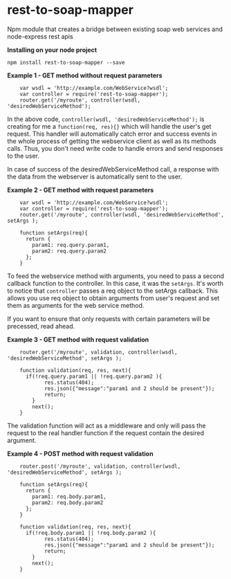# rest-to-soap-mapper
Npm module that creates a bridge between existing soap web services and node-express rest apis

**Installing on your node project**

`npm install rest-to-soap-mapper --save`

**Example 1 - GET method without request parameters**

        var wsdl = 'http://example.com/WebService?wsdl';
        var controller = require('rest-to-soap-mapper');
        router.get('/myroute', controller(wsdl, 'desiredWebServiceMethod'); 

In the above code, `controller(wsdl, 'desiredWebServiceMethod');` is creating for me a `function(req, res){}`
which will handle the user's get request. This handler will automatically catch error and success events in the whole process
of getting the webservice client as well as its methods calls. Thus, you don't need write code to handle errors and send responses to the user.

In case of success of the desiredWebServiceMethod call, a response with the data from the webserver is automatically sent to the user.

**Example 2 - GET method with request parameters**
        
        var wsdl = 'http://example.com/WebService?wsdl';
        var controller = require('rest-to-soap-mapper');
        router.get('/myroute', controller(wsdl, 'desiredWebServiceMethod', setArgs );  
        
        function setArgs(req){
          return {
            param1: req.query.param1,
            param2: req.query.param2
          };
        }
        
To feed the webservice method with arguments, you need to pass a second callback function to the controller.
In this case, it was the `setArgs`. It's worth to notice that `controller` passes a req object to the setArgs callback.
This allows you use req object to obtain arguments from user's request and set them as arguments for the web service method.

If you want to ensure that only requests with certain parameters will be precessed, read ahead.

**Example 3 - GET method with request validation**

        router.get('/myroute', validation, controller(wsdl, 'desiredWebServiceMethod', setArgs ); 
        
        function validation(req, res, next){
          if(!req.query.param1 || !req.query.param2 ){
        		res.status(404);
        		res.json({"message":"param1 and 2 should be present"});
        		return;
        	}
        	next(); 
        }

The validation function will act as a middleware and only will pass the request to the real handler function if the request contain the desired argument.


**Example 4 - POST method with request validation**

        router.post('/myroute', validation, controller(wsdl, 'desiredWebServiceMethod', setArgs ); 
        
        function setArgs(req){
          return {
            param1: req.body.param1,
            param2: req.body.param2
          };
        }
        
        function validation(req, res, next){
          if(!req.body.param1 || !req.body.param2 ){
        		res.status(404);
        		res.json({"message":"param1 and 2 should be present"});
        		return;
        	}
        	next(); 
        }
